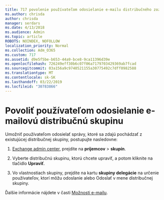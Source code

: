 ```yaml
---
title: 717 povolenie používateľom odosielanie e-mailu distribučného zoznamu
ms.author: chrisda
author: chrisda
manager: serdars
ms.date: 4/13/2018
ms.audience: Admin
ms.topic: article
ROBOTS: NOINDEX, NOFOLLOW
localization_priority: Normal
ms.collection: Adm_O365
ms.custom: 717
ms.assetid: d9e5f5be-b653-44a9-bce8-9ca11396d39e
ms.openlocfilehash: 726249eff30b6c07f06a7179703429369ab7fcad
ms.sourcegitcommit: 03a156a9c9740521155a30775492c7dff0982588
ms.translationtype: MT
ms.contentlocale: sk-SK
ms.lasthandoff: 03/22/2019
ms.locfileid: "30783866"
---
```

# <a name="allow-users-to-send-email-as-a-distribution-group"></a>Povoliť používateľom odosielanie e-mailovú distribučnú skupinu

Umožniť používateľom odosielať správy, ktoré sa zdajú pochádzať z existujúcej distribučnej skupiny, postupujte nasledovne:
  
1. [Exchange admin center](https://outlook.office365.com/ecp/), prejdite na **príjemcov** \> **skupín**.
    
2. Vyberte distribučnú skupinu, ktorú chcete upraviť, a potom kliknite na tlačidlo **Upraviť**.
    
3. Vo vlastnostiach skupiny, prejdite na kartu **skupiny delegácie** na určenie používateľov, ktorí môžu odoslanie alebo Odoslať v mene distribučnej skupiny. 
    
Ďalšie informácie nájdete v časti [Možnosti e-mailu](https://technet.microsoft.com/library/bb124513.aspx#groupdelegation).
  

